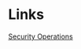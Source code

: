# Links

[Security Operations](https://www.fortinet.com/solutions/enterprise-midsize-business/security-operations)

